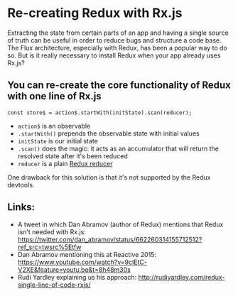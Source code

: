 # Re-creating Redux with Rx.js

Extracting the state from certain parts of an app and having a single source of truth can be useful in order to reduce bugs and structure a code base. The Flux architecture, especially with Redux, has been a popular way to do so. But is it really necessary to install Redux when your app already uses Rx.js?

## You can re-create the core functionality of Redux with one line of Rx.js
```
const store$ = action$.startWith(initState).scan(reducer);
```
* `action$` is an observable
* `.startWith()` prepends the observable state with initial values
* `initState` is our initial state
* `.scan()` does the magic: it acts as an accumulator that will return the resolved state after it's been reduced
* `reducer` is a plain [Redux reducer](http://redux.js.org/docs/basics/Reducers.html)

One drawback for this solution is that it's not supported by the Redux devtools.

## Links:
* A tweet in which Dan Abramov (author of Redux) mentions that Redux isn't needed with Rx.js: https://twitter.com/dan_abramov/status/662260314155712512?ref_src=twsrc%5Etfw  
* Dan Abramov mentioning this at Reactive 2015:  https://www.youtube.com/watch?v=9cIEtC-V2XE&feature=youtu.be&t=8h48m30s  
* Rudi Yardley explaining us his approach: http://rudiyardley.com/redux-single-line-of-code-rxjs/
